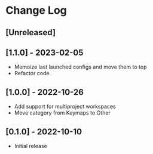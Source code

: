 # Change Log

## [Unreleased]

## [1.1.0] - 2023-02-05
- Memoize last launched configs and move them to top
- Refactor code.

## [1.0.0] - 2022-10-26
- Add support for multiproject workspaces
- Move category from Keymaps to Other

## [0.1.0] - 2022-10-10
- Initial release
